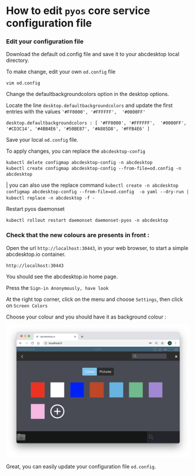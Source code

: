 # How to edit `pyos` core service configuration file 


### Edit your configuration file 


Download the default od.config file and save it to your abcdesktop local directory.

To make change, edit your own `od.config` file

```
vim od.config 
```

Change the defaultbackgroundcolors option in the desktop options.

Locate the line ```desktop.defaultbackgroundcolors``` and update the first entries with the values ``` '#FF0000', '#FFFFFF',  '#0000FF' ```

```
desktop.defaultbackgroundcolors : [ '#FF0000', '#FFFFFF',  '#0000FF', '#CD3C14', '#4BB4E6', '#50BE87', '#A885D8', '#FFB4E6' ]
```

Save your local `od.config` file.

To apply changes, you can replace the `abcdesktop-config`

```
kubectl delete configmap abcdesktop-config -n abcdesktop
kubectl create configmap abcdesktop-config --from-file=od.config -n abcdesktop
```


| you can also use the replace command `kubectl create -n abcdesktop configmap abcdesktop-config --from-file=od.config  -o yaml --dry-run | kubectl replace -n abcdesktop -f - `



Restart pyos daemonset

```
kubectl rollout restart daemonset daemonset-pyos -n abcdesktop
```

### Check that the new colours are presents in front :

Open the url `http://localhost:30443`, in your web browser, to start a simple abcdesktop.io container. 

```
http://localhost:30443
```

You should see the abcdesktop.io home page.

Press the `Sign-in Anonymously, have look`

At the right top corner, click on the menu and choose `Settings`, then click on `Screen Colors`

Choose your colour and you should have it as background colour :

![newbackgroundcolors](img/newbackgroundcolors.png)

Great, you can easily update your configuration file `od.config`. 

